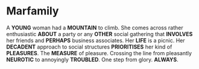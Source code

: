 # Marfamily

A **YOUNG** woman had a **MOUNTAIN** to climb. She comes across rather enthusiastic **ABOUT** a party or any **OTHER** social gathering that **INVOLVES** her friends and **PERHAPS** business associates. Her **LIFE** is a picnic. Her **DECADENT** approach to social structures **PRIORITISES** her kind of **PLEASURES**. The **MEASURE** of pleasure. Crossing the line from pleasantly **NEUROTIC** to annoyingly **TROUBLED**. One step from glory. **ALWAYS**.
